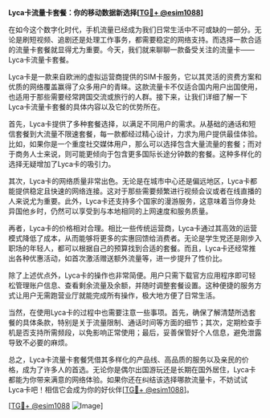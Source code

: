 **Lyca卡流量卡套餐：你的移动数据新选择[[TG💪+ @esim1088](https://t.me/s/esim1088)]**

在如今这个数字化时代，手机流量已经成为我们日常生活中不可或缺的一部分。无论是刷短视频、追剧还是处理工作事务，都需要稳定的网络支持。而选择一款合适的流量卡套餐就显得尤为重要。今天，我们就来聊聊一款备受关注的流量卡——Lyca卡流量卡套餐。

Lyca卡是一款来自欧洲的虚拟运营商提供的SIM卡服务，它以其灵活的资费方案和优质的网络覆盖赢得了众多用户的青睐。这款流量卡不仅适合国内用户出国使用，也适用于那些需要经常跨国交流或旅行的人群。接下来，让我们详细了解一下Lyca卡流量卡套餐的具体内容以及它的优势所在。

首先，Lyca卡提供了多种套餐选择，以满足不同用户的需求。从基础的通话和短信套餐到大流量不限速套餐，每一款都经过精心设计，力求为用户提供最佳体验。比如，如果你是一个重度社交媒体用户，那么可以选择包含大量流量的套餐；而对于商务人士来说，则可能更倾向于包含更多国际长途分钟数的套餐。这种多样化的选择无疑增加了Lyca卡的吸引力。

其次，Lyca卡的网络质量非常出色。无论是在城市中心还是偏远地区，Lyca卡都能提供稳定且快速的网络连接。这对于那些需要频繁进行视频会议或者在线直播的人来说尤为重要。此外，Lyca卡还支持多个国家的漫游服务，这意味着当你身处异国他乡时，仍然可以享受到与本地相同的上网速度和服务质量。

再者，Lyca卡的价格相对合理。相比一些传统运营商，Lyca卡通过其高效的运营模式降低了成本，从而能够将更多的实惠回馈给消费者。无论是学生党还是刚步入职场的年轻人，都可以根据自己的预算找到合适的套餐。而且，Lyca卡还经常推出各种优惠活动，如首次激活赠送额外流量等，进一步提升了性价比。

除了上述优点外，Lyca卡的操作也非常简便。用户只需下载官方应用程序即可轻松管理账户信息、查看剩余流量及余额，并随时调整套餐设置。这种便捷的服务方式让用户无需跑营业厅就能完成所有操作，极大地方便了日常生活。

当然，在使用Lyca卡的过程中也需要注意一些事项。首先，确保了解清楚所选套餐的具体条款，特别是关于流量限制、通话时间等方面的细节；其次，定期检查手机是否支持所需频段，以免影响正常使用；最后，妥善保管好个人信息，避免泄露导致不必要的麻烦。

总之，Lyca卡流量卡套餐凭借其多样化的产品线、高品质的服务以及亲民的价格，成为了许多人的首选。无论你是偶尔出国游玩还是长期在国外居住，Lyca卡都能为你带来满意的网络体验。如果你还在纠结该选择哪款流量卡，不妨试试Lyca卡吧！相信它会成为你的好伙伴[[TG💪+ @esim1088](https://t.me/s/esim1088)]。

[[TG💪+ @esim1088](https://t.me/s/esim1088) ![Image](https://i.postimg.cc/4NQfJmqS/Snipaste-2025-05-13-00-14-12.png)]